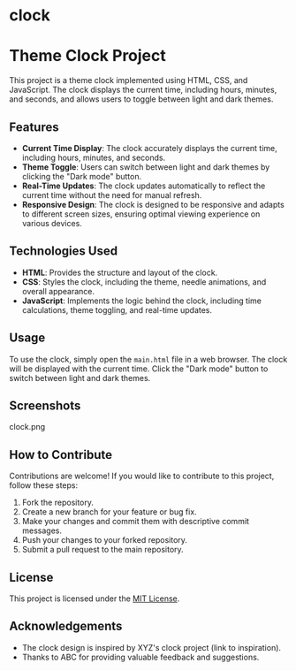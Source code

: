 # clock
# Theme Clock Project

This project is a theme clock implemented using HTML, CSS, and JavaScript. The clock displays the current time, including hours, minutes, and seconds, and allows users to toggle between light and dark themes.

## Features

- **Current Time Display**: The clock accurately displays the current time, including hours, minutes, and seconds.
- **Theme Toggle**: Users can switch between light and dark themes by clicking the "Dark mode" button.
- **Real-Time Updates**: The clock updates automatically to reflect the current time without the need for manual refresh.
- **Responsive Design**: The clock is designed to be responsive and adapts to different screen sizes, ensuring optimal viewing experience on various devices.

## Technologies Used

- **HTML**: Provides the structure and layout of the clock.
- **CSS**: Styles the clock, including the theme, needle animations, and overall appearance.
- **JavaScript**: Implements the logic behind the clock, including time calculations, theme toggling, and real-time updates.

## Usage

To use the clock, simply open the `main.html` file in a web browser. The clock will be displayed with the current time. Click the "Dark mode" button to switch between light and dark themes.

## Screenshots

clock.png

## How to Contribute

Contributions are welcome! If you would like to contribute to this project, follow these steps:

1. Fork the repository.
2. Create a new branch for your feature or bug fix.
3. Make your changes and commit them with descriptive commit messages.
4. Push your changes to your forked repository.
5. Submit a pull request to the main repository.

## License

This project is licensed under the [MIT License](LICENSE).

## Acknowledgements

- The clock design is inspired by XYZ's clock project (link to inspiration).
- Thanks to ABC for providing valuable feedback and suggestions.
